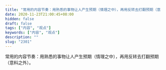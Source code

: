 ```yaml
---
title: "常用的内容节奏：用熟悉的事物让人产生预期（情理之中），再用反转去打翻预期（意料之外）。"
date: 2020-11-23T21:00:45+08:00
hidden: false
draft: false
tags: ["内容", "观点"]
keywords: ["内容", "观点"]
description: ""
slug: "2301"
---
```


常用的内容节奏：用熟悉的事物让人产生预期（情理之中），再用反转去打翻预期（意料之外）。